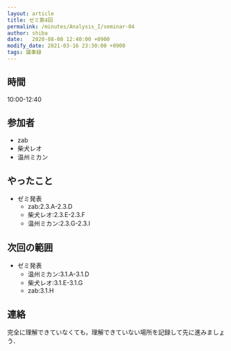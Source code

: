 ```yaml
---
layout: article
title: ゼミ第4回
permalink: /minutes/Analysis_I/seminar-04
author: shiba
date:   2020-08-08 12:40:00 +0900
modify_date: 2021-03-16 23:30:00 +0900
tags: 議事録
---
```


## 時間

10:00-12:40

## 参加者

- zab
- 柴犬レオ
- 温州ミカン

## やったこと

- ゼミ発表
  - zab:2.3.A-2.3.D
  - 柴犬レオ:2.3.E-2.3.F
  - 温州ミカン:2.3.G-2.3.I

## 次回の範囲

- ゼミ発表
  - 温州ミカン:3.1.A-3.1.D
  - 柴犬レオ:3.1.E-3.1.G
  - zab:3.1.H

## 連絡

完全に理解できていなくても，理解できていない場所を記録して先に進みましょう．
